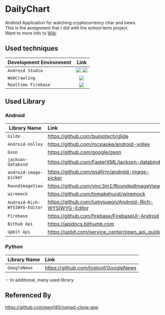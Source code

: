 # DailyChart
Android Application for watching cryptocurrency char and news.  
This is the assignment that I did with the school term project.  
Want to more Info to [Wiki](https://github.com/jjaln/DailyChart/wiki)
## Used techniques    
| Development Environment | Link |
|---|:---:|
| `Android Studio` | <img src="https://img.shields.io/badge/Java-007396?style=flat-square&logo=Java&logoColor=white"/> <img src="https://img.shields.io/badge/JavaScript-F7DF1E?style=flat-square&logo=JavaScript&logoColor=black"/> |
| `WebCrawling` | <img src="https://img.shields.io/badge/Python-3776AB?style=flat-square&logo=Python&logoColor=white"/> |
| `Realtime Firebase` | <img src="https://img.shields.io/badge/Firebase-FFCA28?style=flat-square&logo=Firebase&logoColor=black"/> |

## Used Library 
### Android 

| Library Name | Link |
|---|:---|
| `Gilde` | <https://github.com/bumptech/glide> |
| `Android-Volley` | <https://github.com/mcxiaoke/android-volley> |
| `Gson` | <https://github.com/google/gson> |
| `jackson-databind` | <https://github.com/FasterXML/jackson-databind> |
| `android-image-picker` | <https://github.com/esafirm/android-image-picker> |
| `RoundimageView` | <https://github.com/vinc3m1/RoundedImageView> |
| `wiremock` | <https://github.com/tomakehurst/wiremock> |
| `Android-Rich-WYSIWYG-Editor` | <https://github.com/lumyjuwon/Android-Rich-WYSIWYG-Editor> |
| `Firebase` | <https://github.com/firebase/FirebaseUI-Android> |
| `Bithub Api` | <https://apidocs.bithumb.com> |
| `Upbit Api` | <https://upbit.com/service_center/open_api_guide> |

### Python
| Library Name | Link |
|---|:---|
| `GoogleNews` | <https://github.com/Iceloof/GoogleNews> |

☞ In additional, many used library

## Referenced By
https://github.com/qwq140/nomad-clone-app
